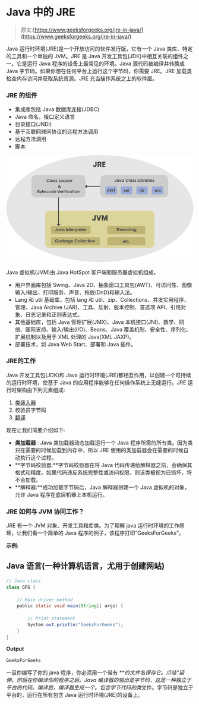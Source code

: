 # Java 中的 JRE

> 原文:[https://www.geeksforgeeks.org/jre-in-java/](https://www.geeksforgeeks.org/jre-in-java/)

Java 运行时环境(JRE)是一个开放访问的软件发行版，它有一个 Java 类库、特定的工具和一个单独的 JVM。JRE 是 Java 开发工具包(JDK)中相互关联的组件之一。它是运行 Java 程序的设备上最常见的环境。Java 源代码被编译并转换成 Java 字节码。如果你想在任何平台上运行这个字节码，你需要 JRE。JRE 加载类检查内存访问并获取系统资源。JRE 充当操作系统之上的软件层。

### JRE 的组件

*   集成库包括 Java 数据库连接(JDBC)
*   Java 命名，接口定义语言
*   目录接口(JNDI)
*   基于互联网球间协议的远程方法调用
*   远程方法调用
*   脚本

![](img/5851614c69aab9b7844555c387535b3d.png)

Java 虚拟机(JVM)由 Java HotSpot 客户端和服务器虚拟机组成。

*   用户界面库包括 Swing、Java 2D、抽象窗口工具包(AWT)、可访问性、图像输入/输出、打印服务、声音、拖放(DnD)和输入法。
*   Lang 和 util 基础库，包括 lang 和 util、zip、Collections、并发实用程序、管理、Java Archive (JAR)、工具、反射、版本控制、首选项 API、引用对象、日志记录和正则表达式。
*   其他基础库，包括 Java 管理扩展(JMX)、Java 本机接口(JNI)、数学、网络、国际支持、输入/输出(I/O)、Beans、Java 覆盖机制、安全性、序列化、扩展机制以及用于 XML 处理的 Java(XML JAXP)。
*   部署技术，如 Java Web Start、部署和 Java 插件。

### **JRE**的工作

Java 开发工具包(JDK)和 Java 运行时环境(JRE)都相互作用，以创建一个可持续的运行时环境，使基于 Java 的应用程序能够在任何操作系统上无缝运行。JRE 运行时架构由下列元素组成:

1.  [类装入器](https://www.geeksforgeeks.org/classloader-in-java/)
2.  校验员字节码
3.  [翻译](https://www.geeksforgeeks.org/compiler-vs-interpreter-2/)

现在让我们简要介绍如下:

*   **类加载器** : Java 类加载器动态加载运行一个 Java 程序所需的所有类。因为类只在需要的时候加载到内存中，所以 JRE 使用的类加载器会在需要的时候自动执行这个过程。
*   **字节码校验器:**字节码校验器在将 Java 代码传递给解释器之前，会确保其格式和精度。如果代码违反系统完整性或访问权限，则该类被视为已损坏，将不会加载。
*   **解释器:**成功加载字节码后，Java 解释器创建一个 Java 虚拟机的对象，允许 Java 程序在底层机器上本机运行。

### **JRE 如何与 JVM 协同工作？**

JRE 有一个 JVM 对象、开发工具和库类。为了理解 java 运行时环境的工作原理，让我们看一个简单的 Java 程序的例子，该程序打印“GeeksForGeeks”。

**示例:**

## Java 语言(一种计算机语言，尤用于创建网站)

```java
// Java class
class GFG {

    // Main driver method 
    public static void main(String[] args) {

        // Print statement 
        System.out.println("GeeksForGeeks");
    }
}
```

**Output**

```java
GeeksForGeeks
```

一旦你编写了你的 java 程序，你必须用一个带有 ***的文件名保存它。**爪哇“*延伸。然后在你编译你的程序之后。Java 编译器的输出是字节码，这是一种独立于平台的代码。编译后，编译器生成一个**。包含字节代码的类**文件。字节码是独立于平台的，运行在所有包含 Java 运行时环境(JRE)的设备上。
